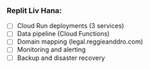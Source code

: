 ### **Replit Liv Hana:**

- [ ] Cloud Run deployments (3 services)
- [ ] Data pipeline (Cloud Functions)
- [ ] Domain mapping (legal.reggieanddro.com)
- [ ] Monitoring and alerting
- [ ] Backup and disaster recovery
